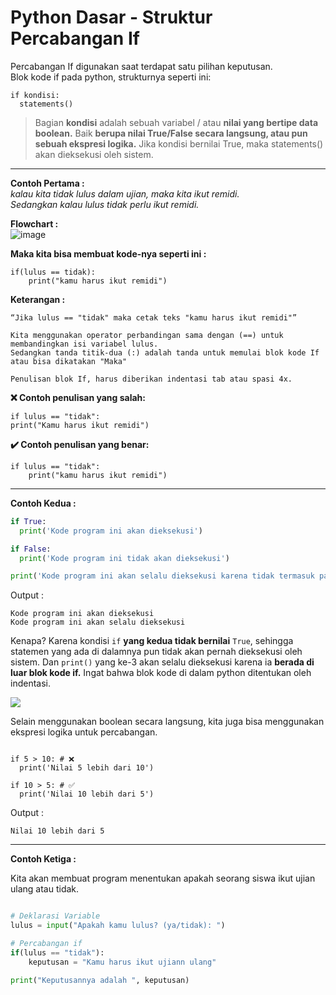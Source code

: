# Python Dasar - Struktur Percabangan If

Percabangan If digunakan saat terdapat satu pilihan keputusan.  
Blok kode if pada python, strukturnya seperti ini:

```py3
if kondisi:
  statements()
```

> Bagian **kondisi** adalah sebuah variabel / atau **nilai yang bertipe data boolean.**
> Baik **berupa nilai True/False secara langsung, atau pun sebuah ekspresi logika.**
> Jika kondisi bernilai True, maka statements() akan dieksekusi oleh sistem.

--------------------------------------------------------------------------

**Contoh Pertama :**  
_kalau kita tidak lulus dalam ujian, maka kita ikut remidi._  
_Sedangkan kalau lulus tidak perlu ikut remidi._

**Flowchart :**  
![image](https://user-images.githubusercontent.com/62005221/136678304-8683fc27-d20f-4cea-95bd-ef5381316b75.png)

**Maka kita bisa membuat kode-nya seperti ini :** 

```py3
if(lulus == tidak):
    print("kamu harus ikut remidi")
```

**Keterangan :**  
```
“Jika lulus == "tidak" maka cetak teks "kamu harus ikut remidi"”

Kita menggunakan operator perbandingan sama dengan (==) untuk membandingkan isi variabel lulus.  
Sedangkan tanda titik-dua (:) adalah tanda untuk memulai blok kode If atau bisa dikatakan "Maka"

Penulisan blok If, harus diberikan indentasi tab atau spasi 4x.

```

**❌ Contoh penulisan yang salah:**  

```py3
if lulus == "tidak":
print("Kamu harus ikut remidi")
```

**✔️ Contoh penulisan yang benar:**  

```py3
if lulus == "tidak":
    print("kamu harus ikut remidi")
```
 
-----------------------------------------------------------------------------------
**Contoh Kedua :**

```py
if True:
  print('Kode program ini akan dieksekusi')

if False:
  print('Kode program ini tidak akan dieksekusi')

print('Kode program ini akan selalu dieksekusi karena tidak termasuk pada percabangan')
```

Output :  
```
Kode program ini akan dieksekusi
Kode program ini akan selalu dieksekusi
```
Kenapa?
Karena kondisi ``if`` **yang kedua tidak bernilai** ``True``, sehingga statemen yang ada di dalamnya pun tidak akan pernah dieksekusi oleh sistem.
Dan ``print()`` yang ke-3 akan selalu dieksekusi karena ia **berada di luar blok kode if.**
Ingat bahwa blok kode di dalam python ditentukan oleh indentasi.  

![](https://ik.imagekit.io/jagongoding/storage/2021/01/python-percabangan/indentasi.png)

Selain menggunakan boolean secara langsung, kita juga bisa menggunakan ekspresi logika untuk percabangan.

```py3

if 5 > 10: # ❌
  print('Nilai 5 lebih dari 10')

if 10 > 5: # ✅
  print('Nilai 10 lebih dari 5')

```

Output :
```
Nilai 10 lebih dari 5
```

-------------------------------------------------------------------------------------

**Contoh Ketiga :**

Kita akan membuat program menentukan apakah seorang siswa ikut ujian ulang atau tidak.  

```py

# Deklarasi Variable
lulus = input("Apakah kamu lulus? (ya/tidak): ")

# Percabangan if
if(lulus == "tidak"):
    keputusan = "Kamu harus ikut ujiann ulang"

print("Keputusannya adalah ", keputusan)

```




